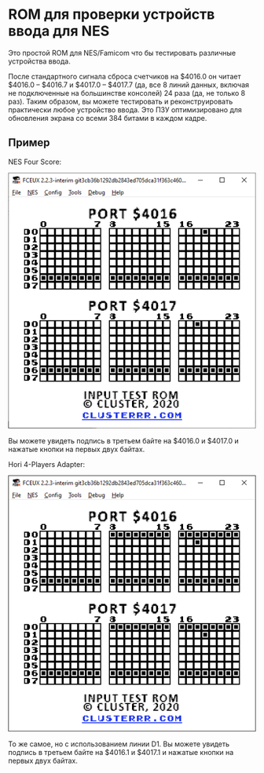 # ROM для проверки устройств ввода для NES
Это простой ROM для NES/Famicom что бы тестировать различные устройства ввода.

После стандартного сигнала сброса счетчиков на $4016.0 он читает $4016.0 – $4016.7 и $4017.0 – $4017.7 (да, все 8 линий данных, включая не подключенные на большинстве консолей) 24 раза (да, не только 8 раз). Таким образом, вы можете тестировать и реконструировать практически любое устройство ввода. Это ПЗУ оптимизировано для обновления экрана со всеми 384 битами в каждом кадре.

## Пример
NES Four Score:

![NES Four Score](screenshots/four_score.png)

Вы можете увидеть подпись в третьем байте на $4016.0 и $4017.0 и нажатые кнопки на первых двух байтах.


Hori 4-Players Adapter:

![Hori 4-Players Adapter](screenshots/hori4.png)

То же самое, но с использованием линии D1. Вы можете увидеть подпись в третьем байте на $4016.1 и $4017.1 и нажатые кнопки на первых двух байтах.
